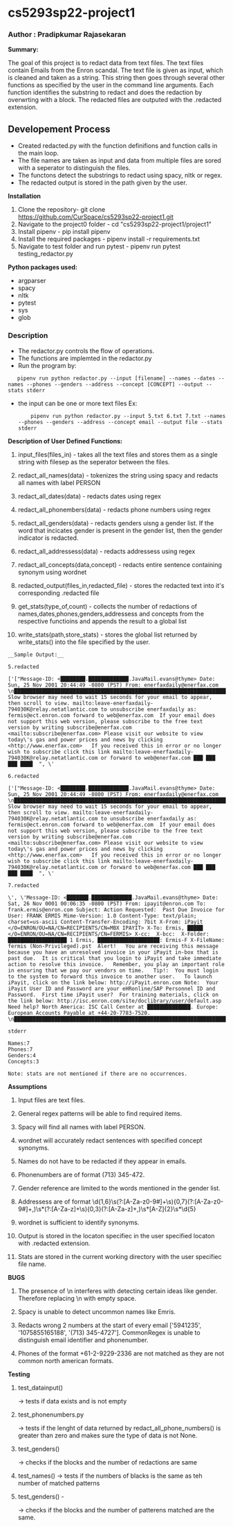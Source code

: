 # cs5293sp22-project1
### Author : Pradipkumar Rajasekaran

__Summary:__

The goal of this project is to redact data from text files. The text files contain Emails from the Enron scandal. The text file is given as input,
which is cleaned and taken as a string. This string then goes through several other functions as specified by the user in the command line arguments.
Each function identifies the substring to redact and does the redaction by overwrting with a block. The redacted files are outputed with the .redacted extension.
 
## Developement Process

- Created redacted.py with the function definifions and function calls in the main loop.
- The file names are taken as input and data from multiple files are sored with a seperator to distinguish the files.
- The functons detect the substrings to redact using spacy, nltk or regex.
- The redacted output is stored in the path given by the user.

__Installation__


1. Clone the repository- git clone https://github.com/CurSpace/cs5293sp22-project1.git
2. Navigate to the project0 folder - cd "cs5293sp22-project1/project1"
3. Install pipenv - pip install pipenv
4. Install the required packages - pipenv install -r requirements.txt
5. Navigate to test folder and run pytest - pipenv run pytest testing_redactor.py


__Python packages used:__

- argparser
- spacy
- nltk
- pytest
- sys
- glob

### Description

- The redactor.py controls the flow of operations.
- The functions are implemted in the redactor.py
- Run the program by:
```
   pipenv run python redactor.py --input [filename] --names --dates --names --phones --genders --address --concept [CONCEPT] --output --stats stderr
```
- the input can be one or more text files
   Ex: 
   
   ```
       pipenv run python redactor.py --input 5.txt 6.txt 7.txt --names --phones --genders --address --concept email --output file --stats stderr
   ```

 
 __Description of User Defined Functions:__
 
 1. input_files(files_in) - takes all the text files and stores them as a single string  with filesep as the seperator between the files.
 
 2. redact_all_names(data) - tokenizes the string using spacy and redacts all names with label PERSON

 3. redact_all_dates(data) - redacts dates using regex

 4. redact_all_phonembers(data) - redacts phone numbers using regex

 5. redact_all_genders(data) - redacts genders uisng a gender list. If the word that incicates gender is present in the gender list, then 
    the gender indicator is redacted.

 6. redact_all_addressess(data) - redacts addressess using regex

 7. redact_all_concepts(data,concept) - redacts entire sentence containing synonym using wordnet

 8. redacted_output(files_in,redacted_file) - stores the redacted text into it's corresponding .redacted file

 9. get_stats(type_of,count) - collects the number of redactions of names,dates,phones,genders,addressess and concepts from the respective 
                        	functioins and appends the result to a global list

 10. write_stats(path,store_stats) - stores the global list returned by write_stats() into the file specified by the user.
    
  
        

    __Sample Output:__
   
 ```
5.redacted

['["Message-ID: <████████.█████████████.JavaMail.evans@thyme> Date: Sun, 25 Nov 2001 20:44:49 -0800 (PST) From: enerfaxdaily@enerfax.com \n███████████████████████████████████████████████████████████████████████████████████████████████████████████████████████████████████████████████████████████████████████████████████████████████████████████████████████████████████████████████████████████████████████████████████████████████████████████████████████████████████████████████████████████████████████████████████████████████████████████████████████████████ Slow browser may need to wait 15 seconds for your email to appear, then scroll to view. mailto:leave-enerfaxdaily-794030K@relay.netatlantic.com to unsubscribe enerfaxdaily as: fermis@ect.enron.com forward to web@enerfax.com  If your email does not support this web version, please subscribe to the free text version by writing subscribe@enerfax.com <mailto:subscribe@enerfax.com> Please visit our website to view today\'s gas and power prices and news by clicking <http://www.enerfax.com>   If you received this in error or no longer wish to subscribe click this link mailto:leave-enerfaxdaily-794030K@relay.netatlantic.com or forward to web@enerfax.com ███ ███ ███ ████  ", \'

6.redacted

['["Message-ID: <████████.█████████████.JavaMail.evans@thyme> Date: Sun, 25 Nov 2001 20:44:49 -0800 (PST) From: enerfaxdaily@enerfax.com \n███████████████████████████████████████████████████████████████████████████████████████████████████████████████████████████████████████████████████████████████████████████████████████████████████████████████████████████████████████████████████████████████████████████████████████████████████████████████████████████████████████████████████████████████████████████████████████████████████████████████████████████████ Slow browser may need to wait 15 seconds for your email to appear, then scroll to view. mailto:leave-enerfaxdaily-794030K@relay.netatlantic.com to unsubscribe enerfaxdaily as: fermis@ect.enron.com forward to web@enerfax.com  If your email does not support this web version, please subscribe to the free text version by writing subscribe@enerfax.com <mailto:subscribe@enerfax.com> Please visit our website to view today\'s gas and power prices and news by clicking <http://www.enerfax.com>   If you received this in error or no longer wish to subscribe click this link mailto:leave-enerfaxdaily-794030K@relay.netatlantic.com or forward to web@enerfax.com ███ ███ ███ ████  ", \'

7.redacted

\', \'Message-ID: <███████.█████████████.JavaMail.evans@thyme> Date: Sat, 26 Nov 0001 00:06:35 -0800 (PST) From: ipayit@enron.com To: frank.ermis@enron.com Subject: Action Requested:  Past Due Invoice for User: FRANK ERMIS Mime-Version: 1.0 Content-Type: text/plain; charset=us-ascii Content-Transfer-Encoding: 7bit X-From: iPayit </O=ENRON/OU=NA/CN=RECIPIENTS/CN=MBX IPAYIT> X-To: Ermis, █████ </O=ENRON/OU=NA/CN=RECIPIENTS/CN=FERMIS> X-cc:  X-bcc:  X-Folder:  ███████████████████ 1 Ermis, ████████████████████: Ermis-F X-FileName: fermis (Non-Privileged).pst  Alert!   You are receiving this message because you have an unresolved invoice in your iPayit in-box that is past due.  It is critical that you login to iPayit and take immediate action to resolve this invoice.   Remember, you play an important role in ensuring that we pay our vendors on time.   Tip!:  You must login to the system to forward this invoice to another user.   To launch iPayit, click on the link below: http://iPayit.enron.com Note:  Your iPayit User ID and Password are your eHRonline/SAP Personnel ID and Password.  First time iPayit user?  For training materials, click on the link below: http://isc.enron.com/site/doclibrary/user/default.asp  Need help? North America: ISC Call Center at ██████████████. Europe: European Accounts Payable at +44-20-7783-7520. \n██████████████████████████████████████████████████████████████████████']

stderr

Names:7
Phones:7
Genders:4
Concepts:3

Note: stats are not mentioned if there are no occurrences.
 ```
__Assumptions__

1. Input files are text files.

2. General regex patterns will be able to find required items.

3. Spacy will find all names with label PERSON.

4. wordnet will accurately redact sentences with specified concept synonyms.

5. Names do not have to be redacted if they appear in emails. 

6. Phonenumbers are of format (713) 345-472.

7. Gender reference are limited to the words mentioned in the gender list.

8. Addressess are of format \d{1,6}\s(?:[A-Za-z0-9#]+\s){0,7}(?:[A-Za-z0-9#]+,)\s*(?:[A-Za-z]+\s){0,3}(?:[A-Za-z]+,)\s*[A-Z]{2}\s*\d{5}

9. wordnet is sufficient to identify synonyms.

10. Output is stored in the locaton specifiec in the user specified locaton with .redacted extension.

11. Stats are stored in the current working directory with the user specifiec file name.
 
__BUGS__

1. The presence of \n interferes with detecting certain ideas like gender. Therefore replacing \n with empty space.

2. Spacy is unable to detect uncommon names like Emris.

3. Redacts wrong 2 numbers at the start of every email ['5941235', '1075855165188', '(713) 345-4727']. CommonRegex is unable to distinguish email identifier and phonenumber.

4. Phones of the format +61-2-9229-2336 are not matched as they are not common north american formats.


   


__Testing__

1. test_datainput()

   -> tests if data exists and is not empty

2. test_phonenumbers.py

   -> tests if the lenght of data returned by redact_all_phone_numbers() is greater than zero and makes sure the type of data is not None.

3. test_genders() 

   -> checks if the blocks and the number of redactions are same
   
4. test_names() 
     -> tests if the numbers of blacks is the same as teh number of matched patterns 

5. test_genders() - 
 
    -> checks if the blocks and the number of patterens matched are the same.

 
 

